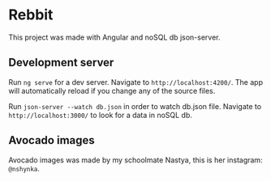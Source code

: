 # Rebbit

This project was made with Angular and noSQL db json-server.

## Development server

Run `ng serve` for a dev server. Navigate to `http://localhost:4200/`. The app will automatically reload if you change any of the source files.

Run `json-server --watch db.json` in order to watch db.json file. Navigate to `http://localhost:3000/` to look for a data in noSQL db.

## Avocado images

Avocado images was made by my schoolmate Nastya, this is her instagram: `@nshynka`.
